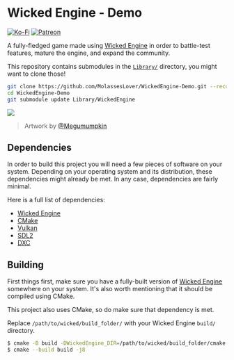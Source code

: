 # Wicked Engine - Demo
[![Ko-Fi](https://img.shields.io/badge/donate-kofi-blue?style=for-the-badge&logo=ko-fi&color=E35B57&logoColor=FFFFFF&labelColor=232323)](https://ko-fi.com/molasses)
[![Patreon](https://img.shields.io/badge/donate-patreon-blue?style=for-the-badge&logo=patreon&color=E35B57&logoColor=FFFFFF&labelColor=232323)](https://www.patreon.com/molasseslover)

A fully-fledged game made using [Wicked Engine](https://github.com/turanszkij/WickedEngine) 
in order to battle-test features, mature the engine, and expand the community. 

This repository contains submodules in the [`Library/`](Library/) directory, you 
might want to clone those!

```sh 
git clone https://github.com/MolassesLover/WickedEngine-Demo.git --recursive
cd WickedEngine-Demo
git submodule update Library/WickedEngine
```

 <html>
  <div class="container">
      <img src="https://user-images.githubusercontent.com/60114762/162796909-dc754428-c4d1-47f4-9c80-82d3e3b35d71.png">
  </div>
</html>

> Artwork by [@Megumumpkin](https://github.com/megumumpkin)

## Dependencies
In order to build this project you will need a few pieces of software on your
system. Depending on your operating system and its distribution, these dependencies
might already be met. In any case, dependencies are fairly minimal.

Here is a full list of dependencies:

- [Wicked Engine](https://github.com/turanszkij/WickedEngine)
- [CMake](https://cmake.org/)
- [Vulkan](https://www.vulkan.org/)
- [SDL2](https://www.libsdl.org/download-2.0.php)
- [DXC](https://github.com/Microsoft/DirectXShaderCompiler)


## Building

First things first, make sure you have a fully-built version of 
[Wicked Engine](https://github.com/turanszkij/WickedEngine) somewhere on
your system. It's also worth mentioning that it should be compiled using CMake.

This project also uses CMake, so do make sure that dependency is met.

Replace `/path/to/wicked/build_folder/` with your Wicked Engine `build/` directory.
```sh
$ cmake -B build -DWickedEngine_DIR=/path/to/wicked/build_folder/cmake .
$ cmake --build build -j8
```
